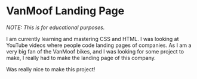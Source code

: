 # VanMoof Landing Page
*NOTE: This is for educational purposes.*

I am currently learning and mastering CSS and HTML. I was looking at YouTube videos where people code landing pages of companies. As I am a very big fan of the VanMoof bikes, and I was looking for some project to make, I really had to make the landing page of this company.

Was really nice to make this project!